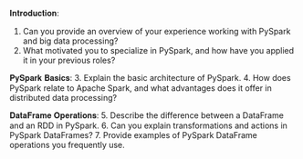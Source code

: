 𝐈𝐧𝐭𝐫𝐨𝐝𝐮𝐜𝐭𝐢𝐨𝐧:
1. Can you provide an overview of your experience working with PySpark and big data processing?
2. What motivated you to specialize in PySpark, and how have you applied it in your previous roles?

𝐏𝐲𝐒𝐩𝐚𝐫𝐤 𝐁𝐚𝐬𝐢𝐜𝐬:
3. Explain the basic architecture of PySpark.
4. How does PySpark relate to Apache Spark, and what advantages does it offer in distributed data processing?

𝐃𝐚𝐭𝐚𝐅𝐫𝐚𝐦𝐞 𝐎𝐩𝐞𝐫𝐚𝐭𝐢𝐨𝐧𝐬:
5. Describe the difference between a DataFrame and an RDD in PySpark.
6. Can you explain transformations and actions in PySpark DataFrames?
7. Provide examples of PySpark DataFrame operations you frequently use.
